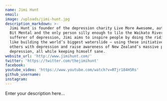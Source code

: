 ```yaml
---
name: Jimi Hunt
email:
image: /uploads/jimi-hunt.jpg
description_markdown: >-
  Jimi Hunt is founder of the depression charity Live More Awesome, author of A
  Bit Mental and the only person silly enough to lilo the Waikato River. A
  sufferer of depression, Jimi aims to inspire people by doing the ridiculous –
  like building the world’s biggest waterslide – using these initiatives to help
  others with depression and raise awareness of New Zealand’s massive problem of
  depression, all while keeping himself sane.
website_url: 'http://www.jimihunt.com/'
twitter: 'https://twitter.com/thejimihunt'
facebook:
youtube_video: 'https://www.youtube.com/watch?v=RTjr184H5Rs'
github_username:
instagram:
---
```


Enter your description here...
